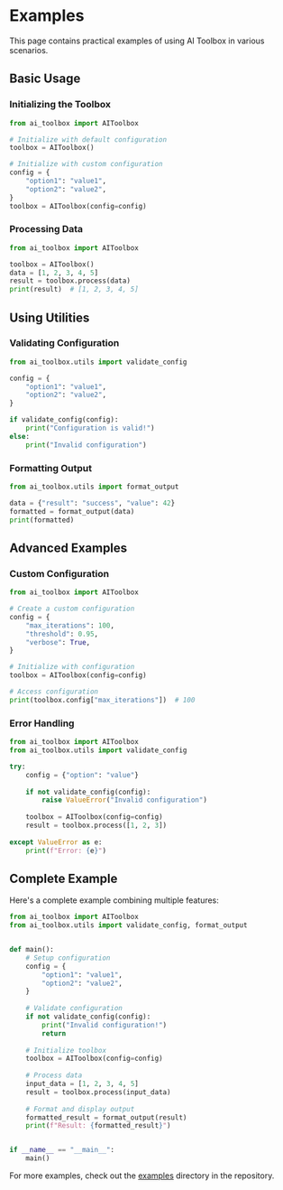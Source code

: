 # Examples

This page contains practical examples of using AI Toolbox in various scenarios.

## Basic Usage

### Initializing the Toolbox

```python
from ai_toolbox import AIToolbox

# Initialize with default configuration
toolbox = AIToolbox()

# Initialize with custom configuration
config = {
    "option1": "value1",
    "option2": "value2",
}
toolbox = AIToolbox(config=config)
```

### Processing Data

```python
from ai_toolbox import AIToolbox

toolbox = AIToolbox()
data = [1, 2, 3, 4, 5]
result = toolbox.process(data)
print(result)  # [1, 2, 3, 4, 5]
```

## Using Utilities

### Validating Configuration

```python
from ai_toolbox.utils import validate_config

config = {
    "option1": "value1",
    "option2": "value2",
}

if validate_config(config):
    print("Configuration is valid!")
else:
    print("Invalid configuration")
```

### Formatting Output

```python
from ai_toolbox.utils import format_output

data = {"result": "success", "value": 42}
formatted = format_output(data)
print(formatted)
```

## Advanced Examples

### Custom Configuration

```python
from ai_toolbox import AIToolbox

# Create a custom configuration
config = {
    "max_iterations": 100,
    "threshold": 0.95,
    "verbose": True,
}

# Initialize with configuration
toolbox = AIToolbox(config=config)

# Access configuration
print(toolbox.config["max_iterations"])  # 100
```

### Error Handling

```python
from ai_toolbox import AIToolbox
from ai_toolbox.utils import validate_config

try:
    config = {"option": "value"}
    
    if not validate_config(config):
        raise ValueError("Invalid configuration")
    
    toolbox = AIToolbox(config=config)
    result = toolbox.process([1, 2, 3])
    
except ValueError as e:
    print(f"Error: {e}")
```

## Complete Example

Here's a complete example combining multiple features:

```python
from ai_toolbox import AIToolbox
from ai_toolbox.utils import validate_config, format_output


def main():
    # Setup configuration
    config = {
        "option1": "value1",
        "option2": "value2",
    }
    
    # Validate configuration
    if not validate_config(config):
        print("Invalid configuration!")
        return
    
    # Initialize toolbox
    toolbox = AIToolbox(config=config)
    
    # Process data
    input_data = [1, 2, 3, 4, 5]
    result = toolbox.process(input_data)
    
    # Format and display output
    formatted_result = format_output(result)
    print(f"Result: {formatted_result}")


if __name__ == "__main__":
    main()
```

For more examples, check out the [examples](https://github.com/yourusername/ai-toolbox/tree/main/examples) directory in the repository.

